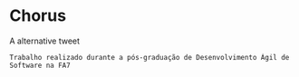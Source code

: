 Chorus
====

A alternative tweet

```
Trabalho realizado durante a pós-graduação de Desenvolvimento Ágil de Software na FA7
```
